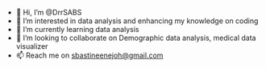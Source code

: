 - 👋 Hi, I’m @DrrSABS
- 👀 I’m interested in data analysis and enhancing my knowledge on coding
- 🌱 I’m currently learning data analysis
- 💞️ I’m looking to collaborate on Demographic data analysis, medical data visualizer
- 📫 Reach me on sbastineenejoh@gmail.com
